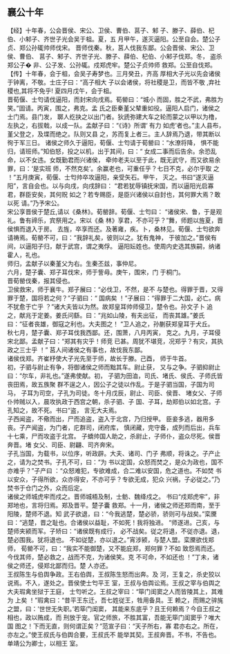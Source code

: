 ## 襄公十年

【经】十年春，公会晋侯、宋公、卫侯、曹伯、莒子、邾
子、滕子、薛伯、杞伯、小邾子、齐世子光会吴于柤。夏，五
月甲午，遂灭逼阳。公至自会。楚公子贞、郑公孙辄帅师伐宋。
晋师伐秦。秋，莒人伐我东鄙。公会晋侯、宋公、卫侯、曹伯、
莒子、邾子、齐世子光、滕子、薛伯、杞伯、小邾子伐郑。冬，
盗杀郑公子� 非、公子发、公孙辄。戍郑虎牢。楚公子贞帅师
救郑。公至自伐郑。  
【传】十年春，会于柤，会吴子寿梦也。三月癸丑，齐高
厚相大子光以先会诸侯于钟离，不敬。士庄子曰：“高子相大
子以会诸侯，将社稷是卫，而皆不敬 ,弃社稷也,其将不免乎!
夏四月戊午，会于柤。  
晋荀偃、士匄请伐逼阳，而封宋向戌焉。荀罃曰：“城小
而固，胜之不武，弗胜为笑。”固请。丙寅，围之，弗克。孟
氏之臣秦堇父辇重如役。逼阳人启门，诸侯之士门焉。县门发，
郰人纥抉之以出门者。狄虒弥建大车之轮而蒙之以甲以为橹，
左执之，右拔戟，以成一队。孟献子曰：“《诗》所谓‘ 有力
如虎’者也。”主人县布，堇父登之，及堞而绝之。队则又县
之，苏而复上者三。主人辞焉乃退，带其断以徇于军三日。
诸侯之师久于逼阳，荀偃、士匄请于荀罃曰：“水潦将降，
惧不能归，请班师。”知伯怒，投之以机，出于其间，曰：“
女成二事而后告余。余恐乱命，以不女违。女既勤君而兴诸侯，
牵帅老夫以至于此，既无武守，而又欲易余罪，曰：‘是实班
师，不然克矣’。余赢老也，可重任乎？七日不克，必尔乎取
之 ！”五月庚寅，荀偃、士匄帅卒攻逼阳，亲受矢石。甲午，
灭之。书曰“遂灭逼阳”，言自会也。以与向戌，向戌辞曰：
“君若犹辱镇抚宋国，而以逼阳光启寡君，群臣安矣，其何贶
如之？若专赐臣，是臣兴诸侯以自封也，其何罪大焉？敢以死
请。”乃予宋公。  
宋公享晋侯于楚丘,请以《桑林》。荀罃辞。荀偃、士匄曰：
“诸侯宋、鲁，于是观礼。鲁有禘乐，宾祭用之。宋以《桑
林》享君，不亦可乎？”舞，师题以旌夏，晋侯惧而退入于房。
去旌，卒享而还。及著雍，疾。卜，桑林见。荀偃、士匄欲奔
请祷焉。荀罃不可，曰：“我辞礼矣，彼则以之。犹有鬼神，
于彼加之。”晋侯有间，以逼阳子归，献于武宫，谓之夷俘。
逼阳妘姓也。使周内史选其族嗣，纳诸霍人，礼也。  
师归，孟献子以秦堇父为右。生秦丕兹，事仲尼。  
六月，楚子囊、郑子耳伐宋，师于訾毋。庚午，围宋，门
于桐门。  
晋荀罃伐秦，报其侵也。  
卫侯救宋，师于襄牛。郑子展曰：“必伐卫，不然，是不
与楚也。得罪于晋，又得罪于楚，国将若之何？”子驷曰：“
国病矣 ！”子展曰：“得罪于二大国，必亡。病不犹愈于亡乎
？”诸大夫皆以为然。故郑皇耳帅师侵卫，楚令也。孙文子卜
追之，献兆于定姜。姜氏问繇。曰：“兆如山陵，有夫出征，
而丧其雄。”姜氏曰：“征者丧雄，御寇之利也。大夫图之！
“卫人追之，孙蒯获郑皇耳于犬丘。  
秋七月，楚子囊、郑子耳伐我西鄙。还，围萧，八月丙寅，
克之。九月，子耳侵宋北鄙。孟献子曰：“郑其有灾乎！师竞
已甚。周犹不堪竞，况郑乎？有灾，其执政之三士乎 ！”
莒人间诸侯之有事也，故伐我东鄙。  
诸侯伐郑。齐崔杼使大子光先至于师，故长于滕。己酉，
师于牛首。  
初，子驷与尉止有争，将御诸侯之师而黜其车。尉止获，
又与之争。子驷抑尉止曰：“尔车，非礼也。”遂弗使献。初，
子驷为田洫，司氏、堵氏、侯氏、子师氏皆丧田焉，故五族聚
群不逞之人，因公子之徒以作乱。于是子驷当国，子国为司马，
子耳为司空，子孔为司徒。冬十月戊辰，尉止、司臣、侯晋、
堵女父、子师仆帅贼以入，晨攻执政于西宫之朝，杀子驷、子
国、子耳，劫郑伯以如北宫。子孔知之，故不死。书曰“盗，
言无大夫焉。  
子西闻盗，不儆而出，尸而追盗，盗入于北宫，乃归授甲。
臣妾多逃，器用多丧。子产闻盗，为门者，庀群司，闭府库，
慎闭藏，完守备，成列而后出，兵车十七乘，尸而攻盗于北宫。
子蟜帅国人助之，杀尉止，子师仆，盗众尽死。侯晋奔晋。堵
女父、司臣、尉翩、司齐奔宋。  
子孔当国，为载书，以位序，听政辟。大夫、诸司、门子
弗顺，将诛之。子产止之，请为之焚书。子孔不可，曰：“为
书以定国，众怒而焚之，是众为政也，国不亦难乎？”子产曰
：“众怒难犯，专欲难成，合二难以安国，危之道也。不如焚
书以安众，子得所欲，众亦得安，不亦可乎？专欲无成，犯众
兴祸，子必従之。”乃焚书于仓门之外，众而后定。  
诸侯之师城虎牢而戍之。晋师城梧及制，士鲂、魏绛戍之。
书曰“戍郑虎牢”，非郑地也，言将归焉。郑及晋平。楚子囊
救郑。十一月，诸侯之师还郑而南，至于阳陵，楚师不退。知
武子欲退，曰：“今我逃楚，楚必骄，骄则可与战矣。”栾黡
曰：“逃楚，晋之耻也。合诸侯以益耻，不如死！我将独进。
“师遂进。己亥，与楚师夹颍而军。子矫曰：“诸侯既有成行，
必不战矣。従之将退，不従亦退。退，楚必围我。犹将退也。
不如従楚，亦以退之。”宵涉颍，与楚人盟。栾黡欲伐郑师，
荀罃不可，曰：“我实不能御楚，又不能庇郑，郑何罪？不如
致怨焉而还。今伐其师，楚必救之，战而不克，为诸侯笑。克
不可命，不如还也 ！”丁未，诸侯之师还，侵郑北鄙而归。楚
人亦还。  
王叔陈生与伯舆争政。王右伯舆，王叔陈生怒而出奔。及
河，王复之，杀史狡以说焉。不入，遂处之。晋侯使士匄平王
室，王叔与伯舆讼焉。王叔之宰与伯舆之大夫瑕禽坐狱于王庭，
士匄听之。王叔之宰曰：“筚门闺窦之人而皆陵其上，其难为
上矣 ！”瑕禽曰：“昔平王东迁，吾七姓従王，牲用备具。王
赖之，而赐之骍旄之盟，曰：‘世世无失职。’若筚门闺窦，
其能来东底乎？且王何赖焉？今自王叔之相也，政以贿成，而
刑放于宠。官之师旅，不胜其富，吾能无筚门闺窦乎？唯大国
图之！下而无直，则何谓正矣？”范宣子曰：“天子所右，寡
君亦右之。所在，亦左之。”使王叔氏与伯舆合要，王叔氏不
能举其契。王叔奔晋。不书，不告也。单靖公为卿士，以相王
室。  

